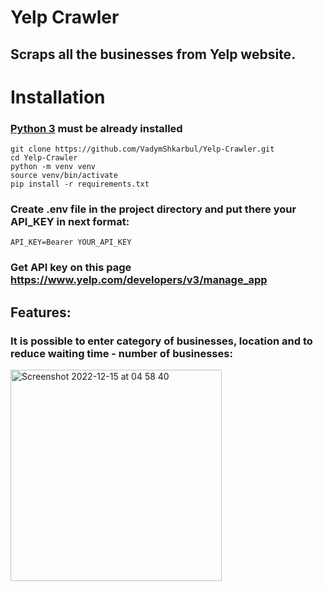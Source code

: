 # Yelp Crawler
## Scraps all the businesses from Yelp website.


# Installation

### [Python 3](https://www.python.org/downloads/) must be already installed

```shell
git clone https://github.com/VadymShkarbul/Yelp-Crawler.git
cd Yelp-Crawler
python -m venv venv
source venv/bin/activate
pip install -r requirements.txt
```

### Create .env file in the project directory and put there your API_KEY in next format: 
```shell
API_KEY=Bearer YOUR_API_KEY
```
### Get API key on this page https://www.yelp.com/developers/v3/manage_app

## Features:

### It is possible to enter category of businesses, location and to reduce waiting time - number of businesses:
<img width="338" alt="Screenshot 2022-12-15 at 04 58 40" src="https://user-images.githubusercontent.com/111114742/207762402-311011ab-5b9b-43e9-9768-91c799fd4b68.png">
